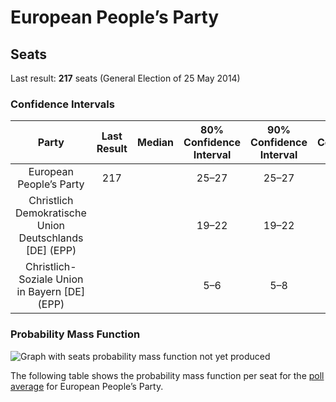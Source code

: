 # European People’s Party

## Seats

Last result: **217** seats (General Election of 25 May 2014)

### Confidence Intervals

| Party | Last Result | Median | 80% Confidence Interval | 90% Confidence Interval | 95% Confidence Interval | 99% Confidence Interval |
|:-----:|:-----------:|:------:|:-----------------------:|:-----------------------:|:-----------------------:|:-----------------------:|
| European People’s Party | 217 |  | 25–27 | 25–27 | 23–27 | 22–27 |
| Christlich Demokratische Union Deutschlands [DE] (EPP) | |  | 19–22 | 19–22 | 18–22 | 17–22 |
| Christlich-Soziale Union in Bayern [DE] (EPP) | |  | 5–6 | 5–8 | 5–8 | 4–8 |

### Probability Mass Function

![Graph with seats probability mass function not yet produced](average-2019-06-30-seats-pmf-europeanpeople’sparty.png "Seats Probability Mass Function")

The following table shows the probability mass function per seat for the [poll average](average-2019-06-30.html) for European People’s Party.

